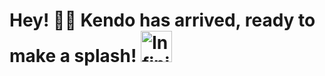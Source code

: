 <p align="center">
  
  
# Hey! 👋🏻 Kendo has arrived, ready to make a splash! <img src="https://i.imgur.com/veZrcC7.gif" alt="Infinity" width="50" />

  <samp>
    <br>
<!--
**kendojitsu/kendojitsu** is a ✨ _special_ ✨ repository because its `README.md` (this file) appears on your GitHub profile.

Here are some ideas to get you started:

- 🔭 I’m currently working on ...
- 🌱 I’m currently learning ...
- 👯 I’m looking to collaborate on ...
- 🤔 I’m looking for help with ...
- 💬 Ask me about ...
- 📫 How to reach me: ...
- 😄 Pronouns: ...
- ⚡ Fun fact: ...
-->
